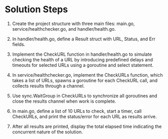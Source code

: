 # Solution Steps

1. Create the project structure with three main files: main.go, service/healthchecker.go, and handler/health.go.

2. In handler/health.go, define a Result struct with URL, Status, and Err fields.

3. Implement the CheckURL function in handler/health.go to simulate checking the health of a URL by introducing predefined delays and timeouts for selected URLs using a goroutine and select statement.

4. In service/healthchecker.go, implement the CheckURLs function, which takes a list of URLs, spawns a goroutine for each CheckURL call, and collects results through a channel.

5. Use sync.WaitGroup in CheckURLs to synchronize all goroutines and close the results channel when work is complete.

6. In main.go, define a list of 10 URLs to check, start a timer, call CheckURLs, and print the status/error for each URL as results arrive.

7. After all results are printed, display the total elapsed time indicating the concurrent nature of the solution.


